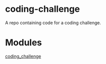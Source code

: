 # coding-challenge
A repo containing code for a coding challenge.

# Modules
[coding_challenge](https://github.com/macgruber99/code-challenge/tree/master/modules/coding_challenge)